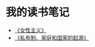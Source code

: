 # 我的读书笔记
- [《女性主义》](/wiki/reading/feminism)
- [《私有制、家庭和国家的起源》](/wiki/reading/originoffamilyprivatepropertyandthestate)
